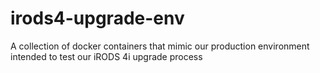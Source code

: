 # irods4-upgrade-env
A collection of docker containers that mimic our production environment intended to test our iRODS 4i
upgrade process 
